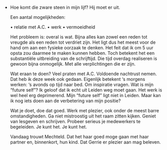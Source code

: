 - Hoe komt die zware steen in mijn lijf? Hij moet er uit.
  
  Een aantal mogelijkheden:
  
  •	relatie met A.C.
  •	werk
  •	vermoeidheid
  
  Het probleem is: overal is wat. Bijna alles kan zowel een reden tot vreugde als een reden tot verdriet zijn. Het ligt dus het meest voor de hand om aan een fysieke oorzaak te denken. Het feit dat ik om 5 uur opsta zou daarmee te maken kunnen hebben. Toch betekent het een substantiële uitbreiding van de schrijftijd. Die tijd overdag realiseren is gewoon bijna onmogelijk. Met alle verplichtingen die er zijn.
  
  Wat eraan te doen? Veel praten met A.C. Voldoende nachtrust nemen. Dat heb ik deze week ook gedaan. Eigenlijk betekent ‘s morgens werken: ‘s avonds op tijd naar bed. Om inspiratie vragen. Wat is mijn “future self”? Ik geloof dat ik echt uit Leiden weg moet gaan. Het werk is wel heel erg deprimerend. Mijn “future self” ligt niet in Leiden. Maar kan ik nog iets doen aan de verbetering van mijn positie?
  
  Wat je doet, doe dat goed. Werk met plezier, ook onder de meest barre omstandigheden. Ga niet mistroostig uit het raam zitten kijken. Geniet van lesgeven en schrijven. Probeer serieus je medewerkers te begeleiden. Je kunt het. Je kunt het.
  
  Vandaag trouwt Mechteld. Dat het haar goed moge gaan met haar partner en, binnenkort, hun kind. Dat Gerrie er plezier aan mag beleven.